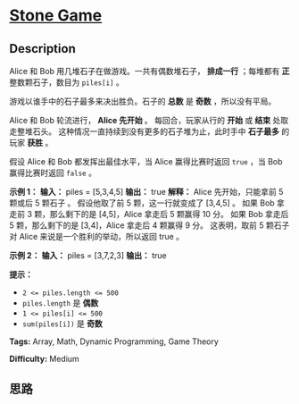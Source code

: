 # [Stone Game][title]

## Description

Alice 和 Bob 用几堆石子在做游戏。一共有偶数堆石子， **排成一行** ；每堆都有 **正** 整数颗石子，数目为 `piles[i]` 。

游戏以谁手中的石子最多来决出胜负。石子的 **总数** 是 **奇数** ，所以没有平局。

Alice 和 Bob 轮流进行， **Alice 先开始** 。 每回合，玩家从行的 **开始** 或 **结束** 处取走整堆石头。
这种情况一直持续到没有更多的石子堆为止，此时手中 **石子最多** 的玩家 **获胜** 。

假设 Alice 和 Bob 都发挥出最佳水平，当 Alice 赢得比赛时返回 `true` ，当 Bob 赢得比赛时返回 `false` 。



**示例 1：**
            **输入：** piles = [5,3,4,5]    **输出：** true    **解释：**    Alice 先开始，只能拿前 5 颗或后 5 颗石子 。    假设他取了前 5 颗，这一行就变成了 [3,4,5] 。    如果 Bob 拿走前 3 颗，那么剩下的是 [4,5]，Alice 拿走后 5 颗赢得 10 分。    如果 Bob 拿走后 5 颗，那么剩下的是 [3,4]，Alice 拿走后 4 颗赢得 9 分。    这表明，取前 5 颗石子对 Alice 来说是一个胜利的举动，所以返回 true 。    

**示例 2：**
            **输入：** piles = [3,7,2,3]    **输出：** true    



**提示：**

  * `2 <= piles.length <= 500`
  * `piles.length` 是 **偶数**
  * `1 <= piles[i] <= 500`
  * `sum(piles[i])` 是 **奇数**


**Tags:** Array, Math, Dynamic Programming, Game Theory

**Difficulty:** Medium

## 思路

[title]: https://leetcode-cn.com/problems/stone-game
